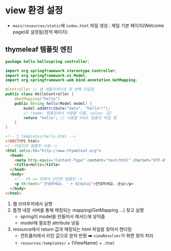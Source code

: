 # view 환경 설정

- `main/resources/static`에 `index.html` 파일 생성 : 제일 기본 페이지(Welcome page)로 설정됨(정적 페이지)

## thymeleaf 템플릿 엔진

```java
package hello.hellospring.controller;

import org.springframework.stereotype.Controller;
import org.springframework.ui.Model;
import org.springframework.web.bind.annotation.GetMapping;

@Controller // 웹 애플리케이션 첫 번째 진입점
public class HelloController {
    @GetMapping("hello")
    public String hello(Model model) {
        model.addAttribute("data", "hello!!");
        // (name: 템플릿에서 사용할 이름, value: 값)
        return "hello"; // 사용할 html 템플릿 파일 명
    }
}
```

```html
<!-- 📁 templates/hello.html -->
<!DOCTYPE html>
<!--타임리프 템플릿 사용-->
<html xmlns:th="http://www.thymeleaf.org">
  <head>
    <meta http-equiv="Content-Type" content="text/html" charset="UTF-8" />
    <title>Hello</title>
  </head>
  <body>
    <!-- th == 위에서 선언한 템플릿-->
    <p th:text="'안녕하세요. ' + ${data}">안녕하세요. 손님</p>
  </body>
</html>
```

1. 웹 브라우저에서 실행
2. 톰캣 내장 서버를 통해 매칭되는 mapping(GetMapping ...) 찾고 실행
   - spring이 model을 만들어서 메서드에 넣어줌
   - model에 필요한 attribute 넣음
3. resource에서 return 값과 매칭되는 html 파일을 찾아서 렌더링
   - 컨트롤러에서 리턴 값으로 문자 반환 ➡️ `viewResolver`가 화면 찾아 처리
   - `resources:templates/` + {ViewName} + `.html`
